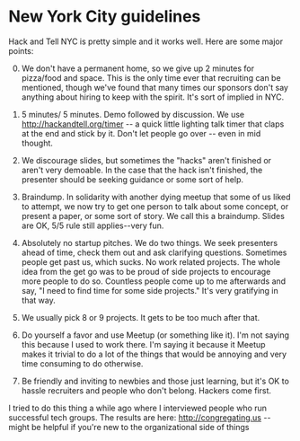 # New York City guidelines

Hack and Tell NYC is pretty simple and it works well. Here are some major
points:

0. We don't have a permanent home, so we give up 2 minutes for pizza/food and
space. This is the only time ever that recruiting can be mentioned, though
we've found that many times our sponsors don't say anything about hiring to
keep with the spirit. It's sort of implied in NYC.

1. 5 minutes/ 5 minutes. Demo followed by discussion. We use
<http://hackandtell.org/timer> -- a quick little lighting talk timer that claps
at the end and stick by it. Don't let people go over -- even in mid thought. 

2.  We discourage slides, but sometimes the "hacks" aren't finished or aren't
very demoable. In the case that the hack isn't finished, the presenter should
be seeking guidance or some sort of help.

3. Braindump. In solidarity with another dying meetup that some of us liked to
attempt, we now try to get one person to talk about some concept, or present a
paper, or some sort of story. We call this a braindump. Slides are OK, 5/5 rule
still applies--very fun.

4. Absolutely no startup pitches. We do two things. We seek presenters ahead of
time, check them out and ask clarifying questions. Sometimes people get past
us, which sucks. No work related projects. The whole idea from the get go was
to be proud of side projects to encourage more people to do so. Countless
people come up to me afterwards and say, "I need to find time for some side
projects." It's very gratifying in that way.

5. We usually pick 8 or 9 projects. It gets to be too much after that.

6. Do yourself a favor and use Meetup (or something like it). I'm not saying
this because I used to work there. I'm saying it because it Meetup makes it
trivial to do a lot of the things that would be annoying and very time
consuming to do otherwise.

7. Be friendly and inviting to newbies and those just learning, but it's OK to
hassle recruiters and people who don't belong. Hackers come first.

I tried to do this thing a while ago where I interviewed people who run
successful tech groups. The results are here: <http://congregating.us> -- might
be helpful if you're new to the organizational side of things

